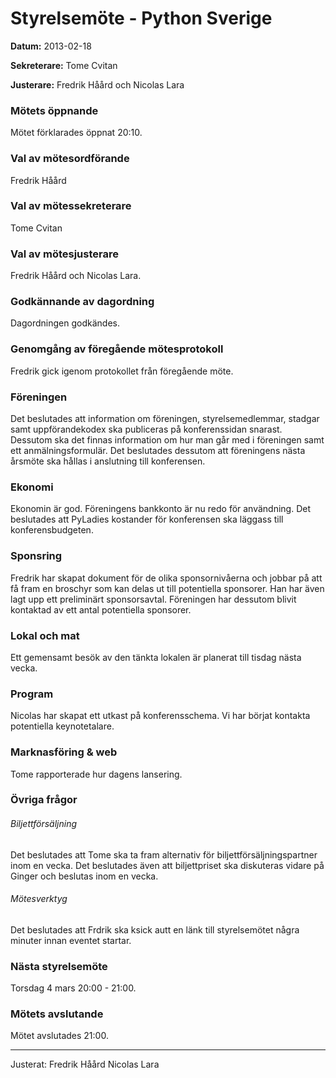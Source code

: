 # Styrelsemöte - Python Sverige

**Datum:** 2013-02-18

**Sekreterare:** Tome Cvitan 

**Justerare:** Fredrik Håård och Nicolas Lara
   
### Mötets öppnande

Mötet förklarades öppnat 20:10.

### Val av mötesordförande

Fredrik Håård

### Val av mötessekreterare

Tome Cvitan

### Val av mötesjusterare

Fredrik Håård och Nicolas Lara.

### Godkännande av dagordning

Dagordningen godkändes.

### Genomgång av föregående mötesprotokoll

Fredrik gick igenom protokollet från föregående möte.

### Föreningen

Det beslutades att information om föreningen, styrelsemedlemmar, stadgar samt uppförandekodex ska publiceras på konferenssidan snarast. Dessutom ska det finnas information om hur man går med i föreningen samt ett anmälningsformulär. Det beslutades dessutom att föreningens nästa årsmöte ska hållas i anslutning till konferensen.

### Ekonomi

Ekonomin är god. Föreningens bankkonto är nu redo för användning. Det beslutades att PyLadies kostander för konferensen ska läggass till konferensbudgeten.

### Sponsring

Fredrik har skapat dokument för de olika sponsornivåerna och jobbar på att få fram en broschyr som kan delas ut till potentiella sponsorer. Han har även lagt upp ett preliminärt sponsorsavtal. Föreningen har dessutom blivit kontaktad av ett antal potentiella sponsorer.

### Lokal och mat

Ett gemensamt besök av den tänkta lokalen är planerat till tisdag nästa vecka. 

### Program

Nicolas har skapat ett utkast på konferensschema. Vi har börjat kontakta potentiella keynotetalare.

### Marknasföring & web

Tome rapporterade hur dagens lansering. 

### Övriga frågor

###### Biljettförsäljning

Det beslutades att Tome ska ta fram alternativ för biljettförsäljningspartner inom en vecka. Det beslutades även att biljettpriset ska diskuteras vidare på Ginger och beslutas inom en vecka.

###### Mötesverktyg

Det beslutades att Frdrik ska ksick autt en länk till styrelsemötet några minuter innan eventet startar.

### Nästa styrelsemöte

Torsdag 4 mars 20:00 - 21:00.

### Mötets avslutande

Mötet avslutades 21:00.

----

Justerat: Fredrik Håård Nicolas Lara
